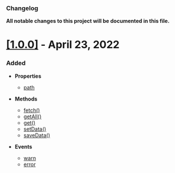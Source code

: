 ### Changelog

**All notable changes to this project will be documented in this file.**

# [[1.0.0]](https://github.com/Sheweny/framework/compare/v0.0.0...1.0.0) - April 23, 2022

### Added

- **Properties**

  - [path](./README.md#path)

- **Methods**

  - [fetch()](./README.md#async-fetch)
  - [getAll()](./README.md#async-getall)
  - [get()](./README.md#async-get)
  - [setData()](./README.md#async-setdata)
  - [saveData()](./README.md#async-savedata)

- **Events**

  - [warn](./README.md#warn)
  - [error](./README.md#error)
